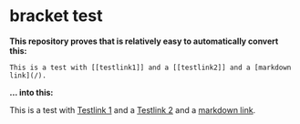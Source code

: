 # bracket test

**This repository proves that is relatively easy to automatically convert this:**

    This is a test with [[testlink1]] and a [[testlink2]] and a [markdown link](/).

**... into this:**

This is a test with [Testlink 1](/testlink1) and a [Testlink 2](/testlink2) and a [markdown link](/).
